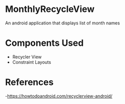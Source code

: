# MonthlyRecycleView

An android application that displays list of month names

# Components Used

- Recycler View
- Constraint Layouts

# References

-https://howtodoandroid.com/recyclerview-android/


